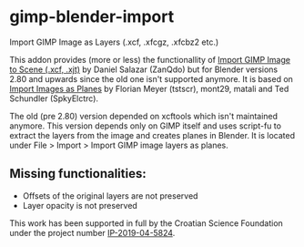 # gimp-blender-import
Import GIMP Image as Layers (.xcf, .xfcgz, .xfcbz2 etc.)

This addon provides (more or less) the functionallity of [Import GIMP Image to Scene (.xcf, .xjt)](https://wiki.blender.jp/Extensions:2.6/Py/Scripts/Import-Export/GIMPImageToScene) by Daniel Salazar (ZanQdo) but for Blender versions 2.80 and upwards since the old one isn't supported anymore. It is based on [Import Images as Planes](https://gist.github.com/tschundler/6b68141004cdc7678f0247a025410f47) by Florian Meyer (tstscr), mont29, matali and Ted Schundler (SpkyElctrc).

The old (pre 2.80) version depended on xcftools which isn't maintained anymore. This version depends only on GIMP itself and uses script-fu to extract the layers from the image and creates planes in Blender. It is located under File > Import > Import GIMP image layers as planes.

## Missing functionalities:

* Offsets of the original layers are not preserved
* Layer opacity is not preserved

This work has been supported in full by the Croatian Science Foundation under the project number [IP-2019-04-5824](http://dragon.foi.hr:8888/ohai4games).

 
